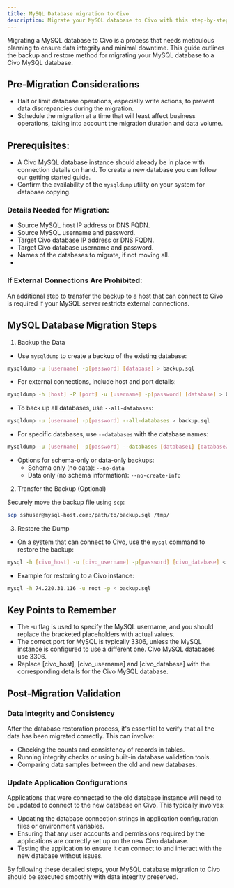 ```yaml
---
title: MySQL Database migration to Civo
description: Migrate your MySQL database to Civo with this step-by-step guide. Ensure data accuracy and minimize downtime with our backup and restore method.
---
```


<head>
  <title>MySQL Database Migration to Civo | Civo Documentation</title>
</head>

Migrating a MySQL database to Civo is a process that needs meticulous planning to ensure data integrity and minimal downtime. This guide outlines the backup and restore method for migrating your MySQL database to a Civo MySQL database.

## Pre-Migration Considerations

- Halt or limit database operations, especially write actions, to prevent data discrepancies during the migration.
- Schedule the migration at a time that will least affect business operations, taking into account the migration duration and data volume.

## Prerequisites:
- A Civo MySQL database instance should already be in place with connection details on hand. To create a new database you can follow our getting started guide. 
- Confirm the availability of the `mysqldump` utility on your system for database copying.

### Details Needed for Migration:
- Source MySQL host IP address or DNS FQDN.
- Source MySQL username and password.
- Target Civo database IP address or DNS FQDN.
- Target Civo database username and password.
- Names of the databases to migrate, if not moving all.
- 
### If External Connections Are Prohibited:
An additional step to transfer the backup to a host that can connect to Civo is required if your MySQL server restricts external connections.

## MySQL Database Migration Steps

1. Backup the Data

- Use `mysqldump` to create a backup of the existing database:

```bash
mysqldump -u [username] -p[password] [database] > backup.sql
```

- For external connections, include host and port details:

```bash
mysqldump -h [host] -P [port] -u [username] -p[password] [database] > backup.sql
```

- To back up all databases, use `--all-databases`:

```bash
mysqldump -u [username] -p[password] --all-databases > backup.sql
```

- For specific databases, use `--databases` with the database names:

```bash
mysqldump -u [username] -p[password] --databases [database1] [database2] > backup.sql
```

- Options for schema-only or data-only backups:
  - Schema only (no data): `--no-data`
  - Data only (no schema information): `--no-create-info`

2. Transfer the Backup (Optional)

Securely move the backup file using `scp`:

```bash
scp sshuser@mysql-host.com:/path/to/backup.sql /tmp/
```

3. Restore the Dump

- On a system that can connect to Civo, use the `mysql` command to restore the backup:

```bash
mysql -h [civo_host] -u [civo_username] -p[password] [civo_database] < backup.sql
```

- Example for restoring to a Civo instance:

```bash
mysql -h 74.220.31.116 -u root -p < backup.sql
```

## Key Points to Remember

- The -u flag is used to specify the MySQL username, and you should replace the bracketed placeholders with actual values.
- The correct port for MySQL is typically 3306, unless the MySQL instance is configured to use a different one. Civo MySQL databases use 3306.
- Replace [civo_host], [civo_username] and [civo_database] with the corresponding details for the Civo MySQL database.

## Post-Migration Validation

### Data Integrity and Consistency

After the database restoration process, it's essential to verify that all the data has been migrated correctly. This can involve:
- Checking the counts and consistency of records in tables.
- Running integrity checks or using built-in database validation tools.
- Comparing data samples between the old and new databases.

### Update Application Configurations

Applications that were connected to the old database instance will need to be updated to connect to the new database on Civo. This typically involves:
- Updating the database connection strings in application configuration files or environment variables.
- Ensuring that any user accounts and permissions required by the applications are correctly set up on the new Civo database.
- Testing the application to ensure it can connect to and interact with the new database without issues.

By following these detailed steps, your MySQL database migration to Civo should be executed smoothly with data integrity preserved.
